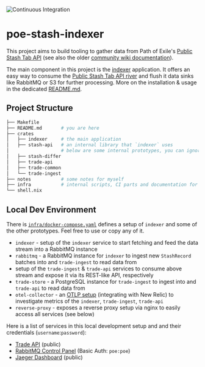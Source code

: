 ![Continuous Integration](https://github.com/maximumstock/poe-stash-indexer/workflows/Continuous%20Integration/badge.svg)

# poe-stash-indexer

This project aims to build tooling to gather data from Path of Exile's
[Public Stash Tab API](https://www.pathofexile.com/developer/docs/reference#publicstashes)
(see also the older [community wiki documentation](https://pathofexile.gamepedia.com/Public_stash_tab_API)).

The main component in this project is the [indexer](crates/indexer/README.md) application.
It offers an easy way to consume the [Public Stash Tab API river](https://www.pathofexile.com/developer/docs/reference#publicstashes)
and flush it data sinks like RabbitMQ or S3 for further processing.
More on the installation & usage in the dedicated [README.md](./crates/indexer/README.md).

## Project Structure

```bash
├── Makefile
├── README.md       # you are here
├── crates
│   ├── indexer     # the main application
│   ├── stash-api   # an internal library that `indexer` uses
│                   # below are some internal prototypes, you can ignore for now
│   ├── stash-differ
│   ├── trade-api
│   ├── trade-common
│   └── trade-ingest
├── notes           # some notes for myself
├── infra           # internal scripts, CI parts and documentation for my own `indexer` deployment
└── shell.nix
```

## Local Dev Environment

There is [`infra/docker-compose.yaml`](./docker-compose.yaml) defines a setup of `indexer` and some of the other prototypes.
Feel free to use or copy any of it.

- `indexer` - setup of the `indexer` service to start fetching and feed the data stream into a RabbitMQ instance
- `rabbitmq` - a RabbitMQ instance for `indexer` to ingest new `StashRecord` batches into and `trade-ingest` to read data from
- setup of the `trade-ingest` & `trade-api` services to consume above stream and expose it via its REST-like API, respectively
- `trade-store` - a PostgreSQL instance for `trade-ingest` to ingest into and `trade-api` to read data from
- `otel-collector` - an [OTLP setup](https://github.com/open-telemetry/opentelemetry-rust) (integrating with New Relic) to investigate metrics of the `indexer`, `trade-ingest`, `trade-api`
- `reverse-proxy` - exposes a reverse proxy setup via nginx to easily access all services (see below)

Here is a list of services in this local development setup and and their credentials (`username`:`password`):

- [Trade API](http://trade.localhost:8888) (public)
- [RabbitMQ Control Panel](http://rabbitmq.localhost:8888) (Basic Auth: `poe:poe`)
- [Jaeger Dashboard](http://jaeger.localhost:8888) (public)

```

```
